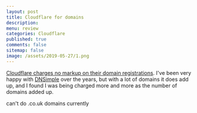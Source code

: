 ```yaml
---
layout: post
title: Cloudflare for domains 
description: 
menu: review
categories: Cloudflare
published: true 
comments: false
sitemap: false
image: /assets/2019-05-27/1.png
---
```


[Cloudflare charges no markup on their domain registrations](https://developers.cloudflare.com/registrar/about/). I've been very happy with [DNSimple](https://dnsimple.com) over the years, but with a lot of domains it does add up, and I found I was being charged more and more as the number of domains added up.


can't do .co.uk domains currently







